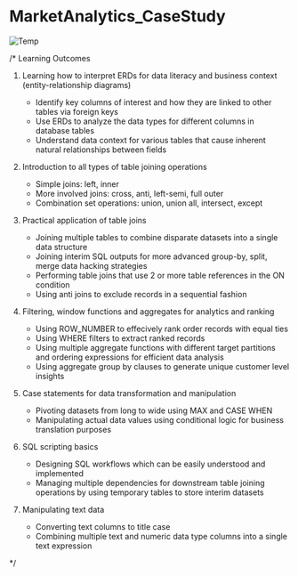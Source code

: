 # MarketAnalytics_CaseStudy

![Temp](https://user-images.githubusercontent.com/115265079/198765873-789d29b0-7f56-4553-8df2-5e97b5c69fd8.jpg)

/* 
Learning Outcomes

1. Learning how to interpret ERDs for data literacy and business context (entity-relationship diagrams)
	* Identify key columns of interest and how they are linked to other tables via foreign keys
	* Use ERDs to analyze the data types for different columns in database tables
	* Understand data context for various tables that cause inherent natural relationships between fields
2. Introduction to all types of table joining operations
	* Simple joins: left, inner
	* More involved joins: cross, anti, left-semi, full outer
	* Combination set operations: union, union all, intersect, except

3. Practical application of table joins
	* Joining multiple tables to combine disparate datasets into a single data structure
	* Joining interim SQL outputs for more advanced group-by, split, merge data hacking strategies
	* Performing table joins that use 2 or more table references in the ON condition
	* Using anti joins to exclude records in a sequential fashion
4. Filtering, window functions and aggregates for analytics and ranking
	* Using ROW_NUMBER to effecively rank order records with equal ties
	* Using WHERE filters to extract ranked records
	* Using multiple aggregate functions with different target partitions and ordering expressions for efficient data analysis
	* Using aggregate group by clauses to generate unique customer level insights
5. Case statements for data transformation and manipulation
	* Pivoting datasets from long to wide using MAX and CASE WHEN
	* Manipulating actual data values using conditional logic for business translation purposes
6. SQL scripting basics
	* Designing SQL workflows which can be easily understood and implemented
	* Managing multiple dependencies for downstream table joining operations by using temporary tables to store interim datasets
7. Manipulating text data
	* Converting text columns to title case
	* Combining multiple text and numeric data type columns into a single text expression
    
*/
